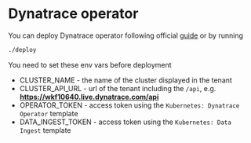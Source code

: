 # Dynatrace operator

You can deploy Dynatrace operator following official [guide](https://docs.dynatrace.com/docs/ingest-from/setup-on-k8s/deployment/full-stack-observability) or by running

```bash
./deploy
```

You need to set these env vars before deployment

- CLUSTER_NAME - the name of the cluster displayed in the tenant
- CLUSTER_API_URL - url of the tenant including the `/api`, e.g. **https://wkf10640.live.dynatrace.com/api**
- OPERATOR_TOKEN - access token using the `Kubernetes: Dynatrace Operator` template
- DATA_INGEST_TOKEN - access token using the `Kubernetes: Data Ingest` template
